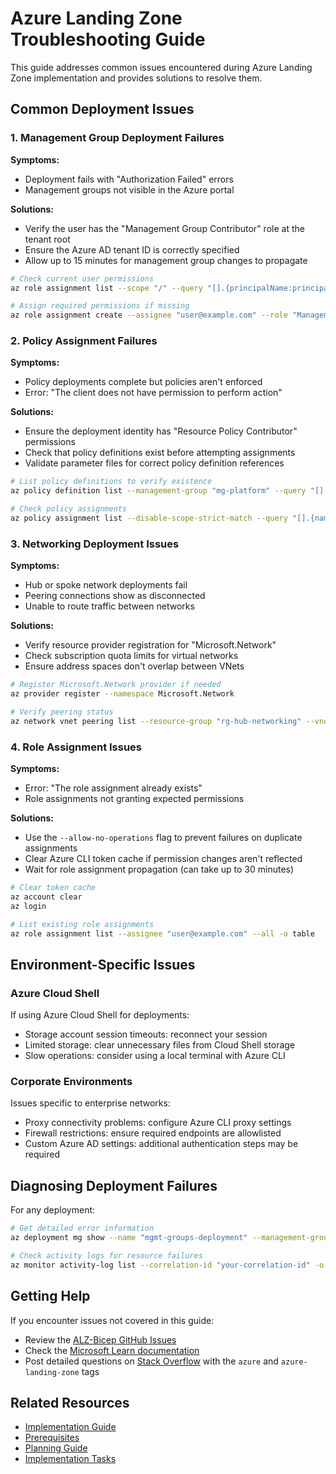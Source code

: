 # Azure Landing Zone Troubleshooting Guide

This guide addresses common issues encountered during Azure Landing Zone implementation and provides solutions to resolve them.

## Common Deployment Issues

### 1. Management Group Deployment Failures

**Symptoms:**
- Deployment fails with "Authorization Failed" errors
- Management groups not visible in the Azure portal

**Solutions:**
- Verify the user has the "Management Group Contributor" role at the tenant root
- Ensure the Azure AD tenant ID is correctly specified
- Allow up to 15 minutes for management group changes to propagate

```bash
# Check current user permissions
az role assignment list --scope "/" --query "[].{principalName:principalName, roleDefinitionName:roleDefinitionName}" -o table

# Assign required permissions if missing
az role assignment create --assignee "user@example.com" --role "Management Group Contributor" --scope "/"
```

### 2. Policy Assignment Failures

**Symptoms:**
- Policy deployments complete but policies aren't enforced
- Error: "The client does not have permission to perform action"

**Solutions:**
- Ensure the deployment identity has "Resource Policy Contributor" permissions
- Check that policy definitions exist before attempting assignments
- Validate parameter files for correct policy definition references

```bash
# List policy definitions to verify existence
az policy definition list --management-group "mg-platform" --query "[].name" -o table

# Check policy assignments
az policy assignment list --disable-scope-strict-match --query "[].{name:name, scope:scope}" -o table
```

### 3. Networking Deployment Issues

**Symptoms:**
- Hub or spoke network deployments fail
- Peering connections show as disconnected
- Unable to route traffic between networks

**Solutions:**
- Verify resource provider registration for "Microsoft.Network"
- Check subscription quota limits for virtual networks
- Ensure address spaces don't overlap between VNets

```bash
# Register Microsoft.Network provider if needed
az provider register --namespace Microsoft.Network

# Verify peering status
az network vnet peering list --resource-group "rg-hub-networking" --vnet-name "vnet-hub" -o table
```

### 4. Role Assignment Issues

**Symptoms:**
- Error: "The role assignment already exists"
- Role assignments not granting expected permissions

**Solutions:**
- Use the `--allow-no-operations` flag to prevent failures on duplicate assignments
- Clear Azure CLI token cache if permission changes aren't reflected
- Wait for role assignment propagation (can take up to 30 minutes)

```bash
# Clear token cache
az account clear
az login

# List existing role assignments
az role assignment list --assignee "user@example.com" --all -o table
```

## Environment-Specific Issues

### Azure Cloud Shell

If using Azure Cloud Shell for deployments:
- Storage account session timeouts: reconnect your session
- Limited storage: clear unnecessary files from Cloud Shell storage
- Slow operations: consider using a local terminal with Azure CLI

### Corporate Environments

Issues specific to enterprise networks:
- Proxy connectivity problems: configure Azure CLI proxy settings
- Firewall restrictions: ensure required endpoints are allowlisted
- Custom Azure AD settings: additional authentication steps may be required

## Diagnosing Deployment Failures

For any deployment:

```bash
# Get detailed error information
az deployment mg show --name "mgmt-groups-deployment" --management-group-id "mg-root" --query "properties.error" -o json

# Check activity logs for resource failures
az monitor activity-log list --correlation-id "your-correlation-id" -o table
```

## Getting Help

If you encounter issues not covered in this guide:
- Review the [ALZ-Bicep GitHub Issues](https://github.com/Azure/ALZ-Bicep/issues)
- Check the [Microsoft Learn documentation](https://learn.microsoft.com/azure/cloud-adoption-framework/ready/landing-zone/)
- Post detailed questions on [Stack Overflow](https://stackoverflow.com/questions/tagged/azure) with the `azure` and `azure-landing-zone` tags

## Related Resources

- [Implementation Guide](./implementation/index.md)
- [Prerequisites](./prerequisites.md)
- [Planning Guide](./planning.md)
- [Implementation Tasks](./tasks.md) 